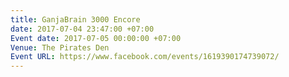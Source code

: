 ```yaml
---
title: GanjaBrain 3000 Encore
date: 2017-07-04 23:47:00 +07:00
Event date: 2017-07-05 00:00:00 +07:00
Venue: The Pirates Den
Event URL: https://www.facebook.com/events/1619390174739072/
---
```


